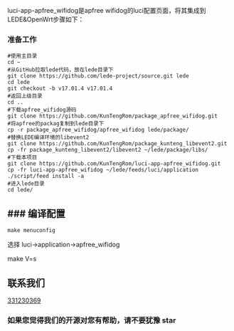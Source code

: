 luci-app-apfree_wifidog是apfree wifidog的luci配置页面，将其集成到LEDE&OpenWrt步骤如下：

### 准备工作

```shell
#使用主目录
cd ~
#从GitHub拉取lede代码，放在lede目录下
git clone https://github.com/lede-project/source.git lede
cd lede
git checkout -b v17.01.4 v17.01.4
#返回上级目录
cd ..
#下载apfree_wifidog源码
git clone https://github.com/KunTengRom/package_apfree_wifidog.git 
#将apfree的packag复制到lede目录下
cp -r package_apfree_wifidog/apfree_wifidog lede/package/
#替换LEDE编译环境的libevent2
git clone https://github.com/KunTengRom/package_kunteng_libevent2.git
cp -fr package_kunteng_libevent2/libevent2 ~/lede/package/libs/
#下载本项目
git clone https://github.com/KunTengRom/luci-app-apfree_wifidog.git
cp -fr luci-app-apfree_wifidog ~/lede/feeds/luci/application
./script/feed install -a
#进入lede目录
cd lede/
```

## ### 编译配置

```
make menuconfig
```
选择 luci->application->apfree_wifidog

make V=s


## 联系我们
[331230369](https://jq.qq.com/?_wv=1027&k=4ADDSev)

### 如果您觉得我们的开源对您有帮助，请不要犹豫 star
